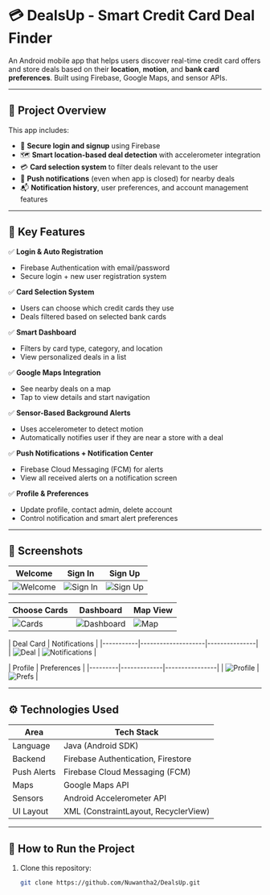 # 💳 DealsUp - Smart Credit Card Deal Finder

An Android mobile app that helps users discover real-time credit card offers and store deals based on their **location**, **motion**, and **bank card preferences**. Built using Firebase, Google Maps, and sensor APIs.

---

## 📌 Project Overview

This app includes:
- 🔐 **Secure login and signup** using Firebase
- 🗺️ **Smart location-based deal detection** with accelerometer integration
- 💳 **Card selection system** to filter deals relevant to the user
- 🔔 **Push notifications** (even when app is closed) for nearby deals
- 📬 **Notification history**, user preferences, and account management features

---

## 🎯 Key Features

✅ **Login & Auto Registration**  
- Firebase Authentication with email/password  
- Secure login + new user registration system  

✅ **Card Selection System**  
- Users can choose which credit cards they use  
- Deals filtered based on selected bank cards  

✅ **Smart Dashboard**  
- Filters by card type, category, and location  
- View personalized deals in a list  

✅ **Google Maps Integration**  
- See nearby deals on a map  
- Tap to view details and start navigation  

✅ **Sensor-Based Background Alerts**  
- Uses accelerometer to detect motion  
- Automatically notifies user if they are near a store with a deal  

✅ **Push Notifications + Notification Center**  
- Firebase Cloud Messaging (FCM) for alerts  
- View all received alerts on a notification screen  

✅ **Profile & Preferences**  
- Update profile, contact admin, delete account  
- Control notification and smart alert preferences  

---

## 🧪 Screenshots

| Welcome | Sign In | Sign Up |
|--------|---------|---------|
| ![Welcome](Screenshots/splash.png) | ![Sign In](Screenshots/signin.png) | ![Sign Up](Screenshots/signup.png) |

| Choose Cards | Dashboard | Map View |
|--------------|-----------|----------|
| ![Cards](Screenshots/choose_cards.png) | ![Dashboard](Screenshots/dashboard.png) | ![Map](Screenshots/map_view.png) |

| Deal Card | Notifications |
|-----------|--------------------|---------------|
| ![Deal](Screenshots/deal_card.png)  | ![Notifications](Screenshots/notifications.png) |

| Profile | Preferences |
|---------|-------------|----------------|
| ![Profile](Screenshots/profile.png) | ![Prefs](Screenshots/notification_pref.png) |

---

## ⚙️ Technologies Used

| Area        | Tech Stack                           |
|-------------|---------------------------------------|
| Language    | Java (Android SDK)                    |
| Backend     | Firebase Authentication, Firestore    |
| Push Alerts | Firebase Cloud Messaging (FCM)        |
| Maps        | Google Maps API                       |
| Sensors     | Android Accelerometer API             |
| UI Layout   | XML (ConstraintLayout, RecyclerView)  |

---

## 🚀 How to Run the Project

1. Clone this repository:
   ```bash
   git clone https://github.com/Nuwantha2/DealsUp.git
